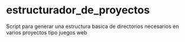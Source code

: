 # estructurador_de_proyectos
Script para generar una estructura basica de directorios necesarios en varios proyectos tipo juegos web
